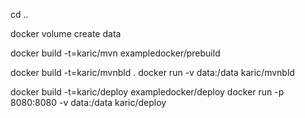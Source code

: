 cd ..

docker volume create data 

docker build -t=karic/mvn exampledocker/prebuild
 
docker build -t=karic/mvnbld .
docker run  -v data:/data karic/mvnbld

docker build -t=karic/deploy exampledocker/deploy
docker run  -p 8080:8080 -v data:/data karic/deploy